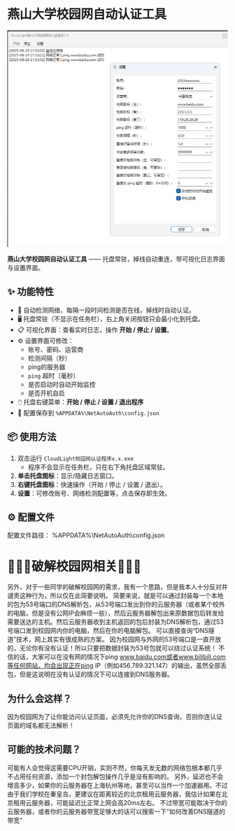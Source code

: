 # 燕山大学校园网自动认证工具


![image](readme.png)


**燕山大学校园网自动认证工具** —— 托盘常驻，掉线自动重连，带可视化日志界面与设置界面。

## ✨ 功能特性
- 🔌 自动检测网络，每隔一段时间检测是否在线，掉线时自动认证。
- 🖥️ 托盘常驻（不显示在任务栏），右上角关闭按钮只会最小化到托盘。
- 📋 可视化界面：查看实时日志，操作 **开始 / 停止 / 设置**。
- ⚙️ 设置界面可修改：
  - 账号、密码、运营商
  - 检测间隔（秒）
  - ping的服务器
  - `ping` 超时（毫秒）
  - 是否启动时自动开始监控
  - 是否开机自启
- 🖱️ 托盘右键菜单：**开始 / 停止 / 设置 / 退出程序**
- 💾 配置保存到 `%APPDATA%\NetAutoAuth\config.json`

## 📦 使用方法
1. 双击运行 `CloudLight校园网认证程序x.x.exe`  
   - 程序不会显示在任务栏，只在右下角托盘区域常驻。
2. **单击托盘图标**：显示/隐藏日志窗口。
3. **右键托盘图标**：快速操作（开始 / 停止 / 设置 / 退出）。
4. **设置**：可修改账号、网络检测配置等，点击保存即生效。

## ⚙️ 配置文件
配置文件路径：
%APPDATA%\NetAutoAuth\config.json






# 🚫🚫🚫破解校园网相关🚫🚫🚫
另外，对于一些同学的破解校园网的需求，我有一个思路，但是我本人十分反对并谴责这种行为，所以仅在此简要说明。
简要来说，就是可以通过封装每一个本地的包为53号端口的DNS解析包，从53号端口发出到你的云服务器（或者某个校外的电脑，但是没有公网IP会麻烦一些），然后云服务器解包出来原数据包后转发给需要送达的主机。然后云服务器收到主机返回的包后封装为DNS解析包，通过53号端口发到校园网内你的电脑，然后在你的电脑解包。
可以直接查询“DNS隧道”技术，网上其实有很成熟的方案。
因为校园网与外网的53号端口是一直开放的，无论你有没有认证！所以只要把数据封装为53号包就可以绕过认证系统！
不信的话，大家可以在没有网的情况下ping www.baidu.com或者www.bilibili.com等任何网站，均会出现正在ping IP（例如456.789.321.147）的输出，虽然全部丢包，但是这说明在没有认证的情况下可以连接到DNS服务器。
## 为什么会这样？
因为校园网为了让你能访问认证页面，必须先允许你的DNS查询，否则你连认证页面的域名都无法解析！
## 可能的技术问题？
可能有人会觉得这需要CPU开销，实则不然，你每天发无数的网络包根本都几乎不占用任何资源，添加一个封包解包操作几乎是没有影响的。
另外，延迟也不会增高多少，如果你的云服务器在上海杭州等地，甚至可以当作一个加速器用。不过由于我们学校在秦皇岛，更建议在距离较近的北京租用云服务器，我估计如果在北京租用云服务器，可能延迟比正常上网会高20ms左右。
不过带宽可能取决于你的云服务器，或者你的云服务器带宽足够大的话可以搜索一下"如何改善DNS隧道的带宽”
